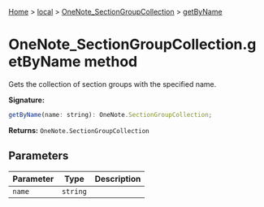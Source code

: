 [Home](./index) &gt; [local](local.md) &gt; [OneNote\_SectionGroupCollection](local.onenote_sectiongroupcollection.md) &gt; [getByName](local.onenote_sectiongroupcollection.getbyname.md)

# OneNote\_SectionGroupCollection.getByName method

Gets the collection of section groups with the specified name.

**Signature:**
```javascript
getByName(name: string): OneNote.SectionGroupCollection;
```
**Returns:** `OneNote.SectionGroupCollection`

## Parameters

|  Parameter | Type | Description |
|  --- | --- | --- |
|  `name` | `string` |  |

